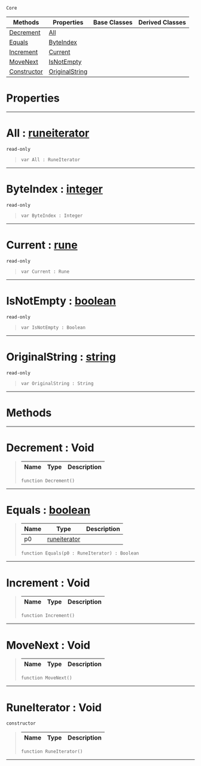  `Core`

|Methods|Properties|Base Classes|Derived Classes|
|---|---|---|---|
|[ Decrement](https://github.com/ZilchEngine/ZilchDocs/blob/master/code_reference/nada_base_types/runeiterator.markdown#decrement-void)|[ All](https://github.com/ZilchEngine/ZilchDocs/blob/master/code_reference/nada_base_types/runeiterator.markdown#all-zilch-engine-document)| | |
|[ Equals](https://github.com/ZilchEngine/ZilchDocs/blob/master/code_reference/nada_base_types/runeiterator.markdown#equals-zilch-engine-docum)|[ ByteIndex](https://github.com/ZilchEngine/ZilchDocs/blob/master/code_reference/nada_base_types/runeiterator.markdown#byteindex-zilch-engine-do)| | |
|[ Increment](https://github.com/ZilchEngine/ZilchDocs/blob/master/code_reference/nada_base_types/runeiterator.markdown#increment-void)|[ Current](https://github.com/ZilchEngine/ZilchDocs/blob/master/code_reference/nada_base_types/runeiterator.markdown#current-zilch-engine-docu)| | |
|[ MoveNext](https://github.com/ZilchEngine/ZilchDocs/blob/master/code_reference/nada_base_types/runeiterator.markdown#movenext-void)|[ IsNotEmpty](https://github.com/ZilchEngine/ZilchDocs/blob/master/code_reference/nada_base_types/runeiterator.markdown#isnotempty-zilch-engine-d)| | |
|[ Constructor](https://github.com/ZilchEngine/ZilchDocs/blob/master/code_reference/nada_base_types/runeiterator.markdown#runeiterator-void)|[ OriginalString](https://github.com/ZilchEngine/ZilchDocs/blob/master/code_reference/nada_base_types/runeiterator.markdown#originalstring-zilch-engi)| | |


 #  Properties


---  
 #  All : [runeiterator](https://github.com/ZilchEngine/ZilchDocs/blob/master/code_reference/nada_base_types/runeiterator.markdown)

 `read-only`

> 
> ``` lang=cpp, name=Nada
> var All : RuneIterator


---  
 #  ByteIndex : [integer](https://github.com/ZilchEngine/ZilchDocs/blob/master/code_reference/nada_base_types/integer.markdown)

 `read-only`

> 
> ``` lang=cpp, name=Nada
> var ByteIndex : Integer


---  
 #  Current : [rune](https://github.com/ZilchEngine/ZilchDocs/blob/master/code_reference/nada_base_types/rune.markdown)

 `read-only`

> 
> ``` lang=cpp, name=Nada
> var Current : Rune


---  
 #  IsNotEmpty : [boolean](https://github.com/ZilchEngine/ZilchDocs/blob/master/code_reference/nada_base_types/boolean.markdown)

 `read-only`

> 
> ``` lang=cpp, name=Nada
> var IsNotEmpty : Boolean


---  
 #  OriginalString : [string](https://github.com/ZilchEngine/ZilchDocs/blob/master/code_reference/nada_base_types/string.markdown)

 `read-only`

> 
> ``` lang=cpp, name=Nada
> var OriginalString : String


---  
 #  Methods


---  
 #  Decrement : Void

> 
> |Name|Type|Description|
> |---|---|---|
> ``` lang=cpp, name=Nada
> function Decrement()
> ``` 


---  
 #  Equals : [boolean](https://github.com/ZilchEngine/ZilchDocs/blob/master/code_reference/nada_base_types/boolean.markdown)

> 
> |Name|Type|Description|
> |---|---|---|
> |p0|[runeiterator](https://github.com/ZilchEngine/ZilchDocs/blob/master/code_reference/nada_base_types/runeiterator.markdown)| |
> ``` lang=cpp, name=Nada
> function Equals(p0 : RuneIterator) : Boolean
> ``` 


---  
 #  Increment : Void

> 
> |Name|Type|Description|
> |---|---|---|
> ``` lang=cpp, name=Nada
> function Increment()
> ``` 


---  
 #  MoveNext : Void

> 
> |Name|Type|Description|
> |---|---|---|
> ``` lang=cpp, name=Nada
> function MoveNext()
> ``` 


---  
 #  RuneIterator : Void

 `constructor`

> 
> |Name|Type|Description|
> |---|---|---|
> ``` lang=cpp, name=Nada
> function RuneIterator()
> ``` 


---  
 

 